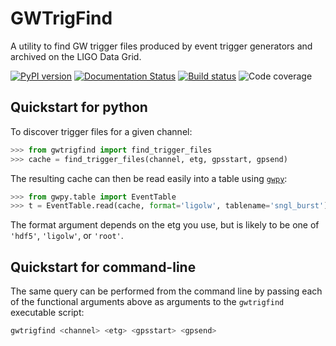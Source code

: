 # GWTrigFind

A utility to find GW trigger files produced by event trigger generators and archived on the LIGO Data Grid.

[![PyPI version](https://badge.fury.io/py/gwtrigfind.svg)](http://badge.fury.io/py/gwtrigfind)
[![Documentation Status](https://readthedocs.org/projects/gwtrigfind/badge/?version=stable)](https://gwtrigfind.readthedocs.io/en/stable/?badge=stable)
[![Build status](https://git.ligo.org/detchar/tools/gwtrigfind/badges/main/pipeline.svg)](https://git.ligo.org/detchar/tools/gwtrigfind/-/pipelines)
![Code coverage](https://git.ligo.org/detchar/tools/gwtrigfind/badges/main/coverage.svg)

## Quickstart for python

To discover trigger files for a given channel:

```python
>>> from gwtrigfind import find_trigger_files
>>> cache = find_trigger_files(channel, etg, gpsstart, gpsend)
```

The resulting cache can then be read easily into a table using [`gwpy`](//gwpy.github.io/):

```python
>>> from gwpy.table import EventTable
>>> t = EventTable.read(cache, format='ligolw', tablename='sngl_burst')
```

The format argument depends on the etg you use, but is likely to be one of `'hdf5'`, `'ligolw'`, or `'root'`.

## Quickstart for command-line

The same query can be performed from the command line by passing each of the functional arguments above as arguments to the `gwtrigfind` executable script:

```bash
gwtrigfind <channel> <etg> <gpsstart> <gpsend>
```
